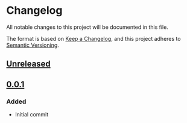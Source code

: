 # Changelog

All notable changes to this project will be documented in this file.

The format is based on [Keep a Changelog](https://keepachangelog.com/en/1.0.0/),
and this project adheres to [Semantic Versioning](https://semver.org/spec/v2.0.0.html).

## [Unreleased]

## [0.0.1]

### Added

- Initial commit

[Unreleased]: https://github.com/MetaMask/snap-custodial-wallet/compare/v0.0.1...HEAD
[0.0.1]: https://github.com/MetaMask/snap-custodial-wallet/releases/tag/v0.0.1
